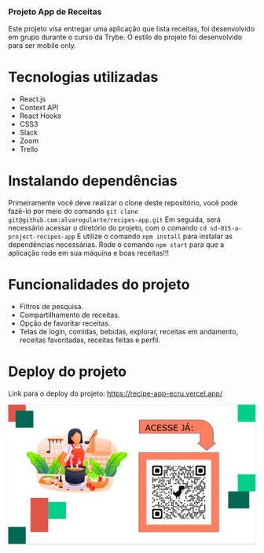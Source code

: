 ### Projeto App de Receitas

Este projeto visa entregar uma aplicação que lista receitas, foi desenvolvido em grupo durante o curso da Trybe.
O estilo do projeto foi desenvolvido para ser mobile only.

# Tecnologias utilizadas

- React.js
- Context API
- React Hooks
- CSS3
- Slack
- Zoom
- Trello

# Instalando dependências

Primeiramente você deve realizar o clone deste repositório, você pode fazê-lo por meio do comando `git clone git@github.com:alvarogularte/recipes-app.git`
Em seguida, será necessário acessar o diretório do projeto, com o comando `cd sd-015-a-project-recipes-app`
E utilize o comando `npm install` para instalar as dependências necessárias.
Rode o comando `npm start` para que a aplicação rode em sua máquina e boas receitas!!!

# Funcionalidades do projeto

- Filtros de pesquisa.
- Compartilhamento de receitas.
- Opção de favoritar receitas.
- Telas de login, comidas, bebidas, explorar, receitas em andamento, receitas favoritadas, receitas feitas e perfil.

# Deploy do projeto

Link para o deploy do projeto: https://recipe-app-ecru.vercel.app/

<img alt="Tela com QR Code para acessar o app" src="./src/images/QRCode.png">